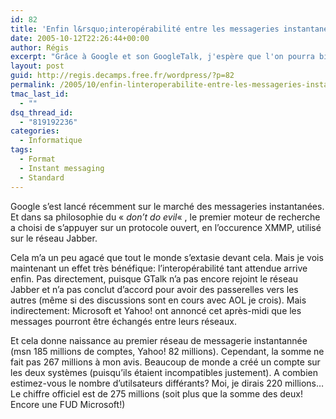 ```yaml
---
id: 82
title: 'Enfin l&rsquo;interopérabilité entre les messageries instantanées'
date: 2005-10-12T22:26:44+00:00
author: Régis
excerpt: "Grâce à Google et son GoogleTalk, j'espère que l'on pourra bientôt communiquer d'un réseau vers l'autre."
layout: post
guid: http://regis.decamps.free.fr/wordpress/?p=82
permalink: /2005/10/enfin-linteroperabilite-entre-les-messageries-instantanees/
tmac_last_id:
  - ""
dsq_thread_id:
  - "819192236"
categories:
  - Informatique
tags:
  - Format
  - Instant messaging
  - Standard
---
```

Google s&rsquo;est lancé récemment sur le marché des messageries instantanées. Et dans sa philosophie du « _don&rsquo;t do evil_« , le premier moteur de recherche a choisi de s&rsquo;appuyer sur un protocole ouvert, en l&rsquo;occurence XMMP, utilisé sur le réseau Jabber.

Cela m&rsquo;a un peu agacé que tout le monde s&rsquo;extasie devant cela. Mais je vois maintenant un effet très bénéfique: l&rsquo;interopérabilité tant attendue arrive enfin. Pas directement, puisque GTalk n&rsquo;a pas encore rejoint le réseau Jabber et n&rsquo;a pas conclut d&rsquo;accord pour avoir des passerelles vers les autres (même si des discussions sont en cours avec AOL je crois). Mais indirectement: Microsoft et Yahoo! ont annoncé cet après-midi que les messages pourront être échangés entre leurs réseaux.

Et cela donne naissance au premier réseau de messagerie instantannée (msn 185 millions de comptes, Yahoo! 82 millions). Cependant, la somme ne fait pas 267 millions à mon avis. Beaucoup de monde a créé un compte sur les deux systèmes (puisqu&rsquo;ils étaient incompatibles justement). A combien estimez-vous le nombre d&rsquo;utilsateurs différants? Moi, je dirais 220 millions&#8230; Le chiffre officiel est de 275 millions (soit plus que la somme des deux! Encore une FUD Microsoft!)